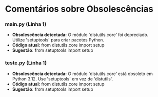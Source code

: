 # Comentários sobre Obsolescências

### main.py (Linha 1)
- **Obsolescência detectada:** O módulo 'distutils.core' foi depreciado. Utilize 'setuptools' para criar pacotes Python.
- **Código atual:** from distutils.core import setup
- **Sugestão:** from setuptools import setup


### teste.py (Linha 1)
- **Obsolescência detectada:** O módulo 'distutils.core' está obsoleto em Python 3.12. Use 'setuptools' em vez de 'distutils'.
- **Código atual:** from distutils.core import setup
- **Sugestão:** from setuptools import setup

